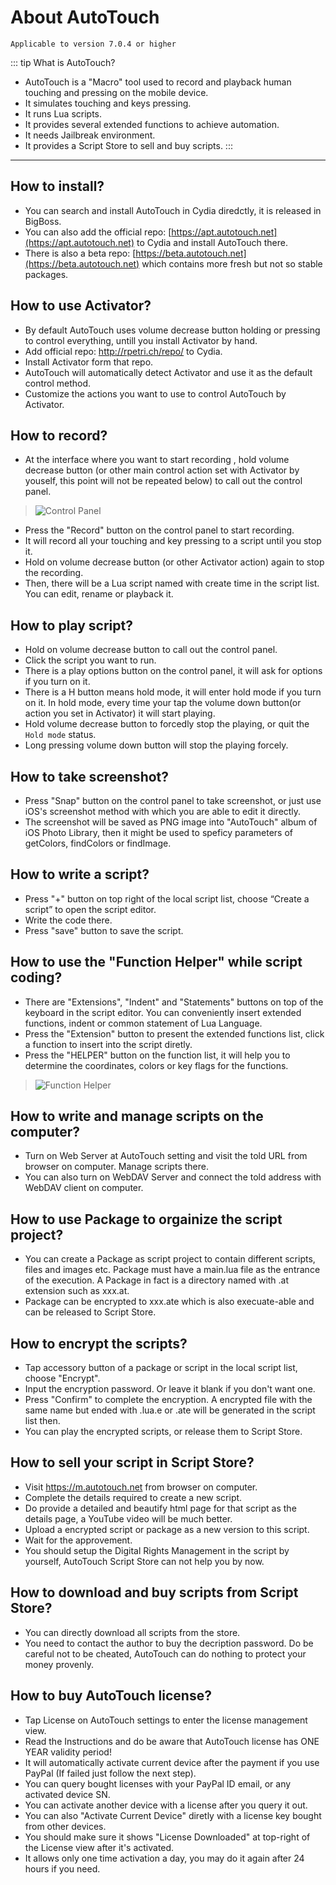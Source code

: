 # About AutoTouch

`Applicable to version 7.0.4 or higher`

::: tip What is AutoTouch?
- AutoTouch is a "Macro" tool used to record and playback human touching and pressing on the mobile device.
- It simulates touching and keys pressing.
- It runs Lua scripts.
- It provides several extended functions to achieve automation.
- It needs Jailbreak environment.
- It provides a Script Store to sell and buy scripts.
:::

-----

## How to install?
- You can search and install AutoTouch in Cydia diredctly, it is released in BigBoss.
- You can also add the official repo: [https://apt.autotouch.net](https://apt.autotouch.net) to Cydia and install AutoTouch there.
- There is also a beta repo: [https://beta.autotouch.net](https://beta.autotouch.net) which contains more fresh but not so stable packages.

## How to use Activator?
- By default AutoTouch uses volume decrease button holding or pressing to control everything, untill you install Activator by hand.
- Add official repo: http://rpetri.ch/repo/ to Cydia.
- Install Activator form that repo.
- AutoTouch will automatically detect Activator and use it as the default control method.
- Customize the actions you want to use to control AutoTouch by Activator.

## How to record?
- At the interface where you want to start recording , hold volume decrease button (or other main control action set with Activator by youself, this point will not be repeated below) to call out the control panel.
> ![Control Panel](https://i.imgur.com/ELcGi3A.png)
- Press the "Record" button on the control panel to start recording.
- It will record all your touching and key pressing to a script until you stop it.
- Hold on volume decrease button (or other Activator action) again to stop the recording.
- Then, there will be a Lua script named with create time in the script list. You can edit, rename or playback it.

## How to play script?
- Hold on volume decrease button to call out the control panel.
- Click the script you want to run.
- There is a play options button on the control panel, it will ask for options if you turn on it.
- There is a H button means hold mode, it will enter hold mode if you turn on it. In hold mode, every time your tap the volume down button(or action you set in Activator) it will start playing.
- Hold volume decrease button to forcedly stop the playing, or quit the `Hold mode` status.
- Long pressing volume down button will stop the playing forcely.

## How to take screenshot?
- Press "Snap" button on the control panel to take screenshot, or just use iOS's screenshot method with which you are able to edit it directly.
- The screenshot will be saved as PNG image into "AutoTouch" album of iOS Photo Library, then it might be used to speficy parameters of getColors, findColors or findImage.

## How to write a script?
- Press "+" button on top right of the local script list, choose “Create a script” to open the script editor.
- Write the code there.
- Press "save" button to save the script.

## How to use the "Function Helper" while script coding?
- There are "Extensions", "Indent" and "Statements" buttons on top of the keyboard in the script editor. You can conveniently insert extended functions, indent or common statement of Lua Language.
- Press the "Extension" button to present the extended functions list, click a function to insert into the script diretly.
- Press the "HELPER" button on the function list, it will help you to determine the coordinates, colors or key flags for the functions.
> 
>   ![Function Helper](https://i.imgur.com/ng2QWrz.png)

## How to write and manage scripts on the computer?
- Turn on  Web Server at AutoTouch setting and visit the told URL from browser on computer. Manage scripts there.
- You can also turn on WebDAV Server and connect the told address with  WebDAV client on computer. 

## How to use Package to orgainize the script project?
- You can create a Package as script project to contain different scripts, files and images etc. Package must have a main.lua file as the entrance of the execution. A Package in fact is a directory named with .at extension such as xxx.at.
- Package can be encrypted to xxx.ate which is also execuate-able and can be released to Script Store.

## How to encrypt the scripts?
- Tap accessory button of a package or script in the local script list, choose "Encrypt".
- Input the encryption password. Or leave it blank if you don't want one.
- Press "Confirm" to complete the encryption. A encrypted file with the same name but ended with .lua.e or .ate will be generated in the script list then.
- You can play the encrypted scripts, or release them to Script Store.

## How to sell your script in Script Store?
- Visit https://m.autotouch.net from browser on computer.
- Complete the details required to create a new script. 
- Do provide a detailed and beautify html page for that script as the details page, a YouTube video will be much better.
- Upload a encrypted script or package as a new version to this script.
- Wait for the approvement.
- You should setup the Digital Rights Management in the script by yourself, AutoTouch Script Store can not help you by now.

## How to download and buy scripts from Script Store?
- You can directly download all scripts from the store.
- You need to contact the author to buy the decription password. Do be careful not to be cheated, AutoTouch can do nothing to protect your money provenly.

## How to buy AutoTouch license?
- Tap License on AutoTouch settings to enter the license management view.
- Read the Instructions and do be aware that AutoTouch license has ONE YEAR validity period!
- It will automatically activate current device after the payment if you use PayPal (If failed just follow the next step).
- You can query bought licenses with your PayPal ID email, or any activated device SN.
- You can activate another device with a license after you query it out.
- You can also "Activate Current Device" diretly with a license key bought from other devices.
- You should make sure it shows "License Downloaded" at top-right of the License view after it's activated.
- It allows only one time activation a day, you may do it again after 24 hours if you need.